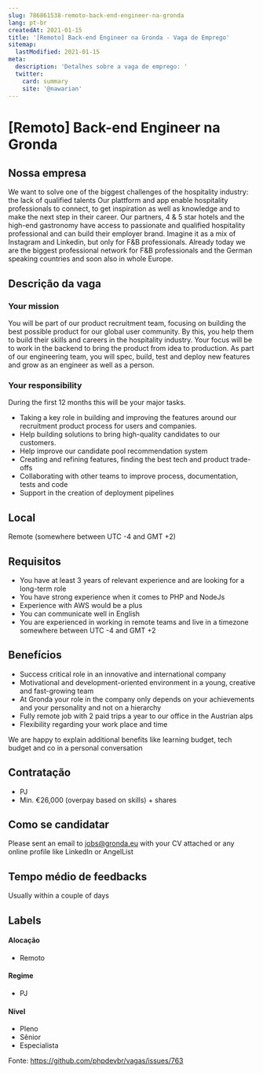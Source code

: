 ```yaml
---
slug: 786861538-remoto-back-end-engineer-na-gronda
lang: pt-br
createdAt: 2021-01-15
title: '[Remoto] Back-end Engineer na Gronda - Vaga de Emprego'
sitemap:
  lastModified: 2021-01-15
meta:
  description: 'Detalhes sobre a vaga de emprego: '
  twitter:
    card: summary
    site: '@nawarian'
---
```


# [Remoto] Back-end Engineer na Gronda

## Nossa empresa

We want to solve one of the biggest challenges of the hospitality industry: the lack of qualified talents
Our plattform and app enable hospitality professionals to connect, to get inspiration as well as knowledge and to make the next step in their career. Our partners, 4 & 5 star hotels and the high-end gastronomy have access to passionate and qualified hospitality professional and can build their employer brand.
Imagine it as a mix of Instagram and Linkedin, but only for F&B professionals. Already today we are the biggest professional network for F&B professionals and the German speaking countries and soon also in whole Europe.

## Descrição da vaga

### Your mission
You will be part of our product recruitment team, focusing on building the best possible product for our global user community. By this, you help them to build their skills and careers in the hospitality industry. Your focus will be to work in the backend to bring the product from idea to production. As part of our engineering team, you will spec, build, test and deploy new features and grow as an engineer as well as a person.

### Your responsibility
During the first 12 months this will be your major tasks.

- Taking a key role in building and improving the features around our recruitment product process for users and companies.
- Help building solutions to bring high-quality candidates to our customers.
- Help improve our candidate pool recommendation system
- Creating and refining features, finding the best tech and product trade-offs
- Collaborating with other teams to improve process, documentation, tests and code
- Support in the creation of deployment pipelines

## Local

Remote (somewhere between UTC -4 and GMT +2)

## Requisitos

- You have at least 3 years of relevant experience and are looking for a long-term role
- You have strong experience when it comes to PHP and NodeJs
- Experience with AWS would be a plus
- You can communicate well in English
- You are experienced in working in remote teams and live in a timezone somewhere between UTC -4 and GMT +2

## Benefícios

- Success critical role in an innovative and international company
- Motivational and development-oriented environment in a young, creative and fast-growing team
- At Gronda your role in the company only depends on your achievements and your personality and not on a hierarchy
- Fully remote job with 2 paid trips a year to our office in the Austrian alps
- Flexibility regarding your work place and time

We are happy to explain additional benefits like learning budget, tech budget and co in a personal conversation

## Contratação

- PJ
- Min. €26,000 (overpay based on skills) + shares

## Como se candidatar

Please sent an email to jobs@gronda.eu with your CV attached or any online profile like LinkedIn or AngelList

## Tempo médio de feedbacks

Usually within a couple of days

## Labels
<!-- retire os labels que não fazem sentido à vaga -->

#### Alocação
- Remoto

#### Regime
- PJ

#### Nível
- Pleno
- Sênior
- Especialista

Fonte: https://github.com/phpdevbr/vagas/issues/763